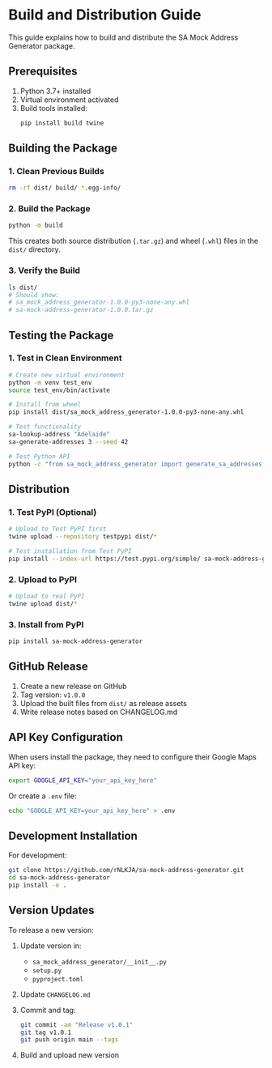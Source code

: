 # Build and Distribution Guide

This guide explains how to build and distribute the SA Mock Address Generator package.

## Prerequisites

1. Python 3.7+ installed
2. Virtual environment activated
3. Build tools installed:
   ```bash
   pip install build twine
   ```

## Building the Package

### 1. Clean Previous Builds
```bash
rm -rf dist/ build/ *.egg-info/
```

### 2. Build the Package
```bash
python -m build
```

This creates both source distribution (`.tar.gz`) and wheel (`.whl`) files in the `dist/` directory.

### 3. Verify the Build
```bash
ls dist/
# Should show:
# sa_mock_address_generator-1.0.0-py3-none-any.whl
# sa-mock-address-generator-1.0.0.tar.gz
```

## Testing the Package

### 1. Test in Clean Environment
```bash
# Create new virtual environment
python -m venv test_env
source test_env/bin/activate

# Install from wheel
pip install dist/sa_mock_address_generator-1.0.0-py3-none-any.whl

# Test functionality
sa-lookup-address "Adelaide"
sa-generate-addresses 3 --seed 42

# Test Python API
python -c "from sa_mock_address_generator import generate_sa_addresses; print('Success!')"
```

## Distribution

### 1. Test PyPI (Optional)
```bash
# Upload to Test PyPI first
twine upload --repository testpypi dist/*

# Test installation from Test PyPI
pip install --index-url https://test.pypi.org/simple/ sa-mock-address-generator
```

### 2. Upload to PyPI
```bash
# Upload to real PyPI
twine upload dist/*
```

### 3. Install from PyPI
```bash
pip install sa-mock-address-generator
```

## GitHub Release

1. Create a new release on GitHub
2. Tag version: `v1.0.0`
3. Upload the built files from `dist/` as release assets
4. Write release notes based on CHANGELOG.md

## API Key Configuration

When users install the package, they need to configure their Google Maps API key:

```bash
export GOOGLE_API_KEY="your_api_key_here"
```

Or create a `.env` file:
```bash
echo "GOOGLE_API_KEY=your_api_key_here" > .env
```

## Development Installation

For development:
```bash
git clone https://github.com/rNLKJA/sa-mock-address-generator.git
cd sa-mock-address-generator
pip install -e .
```

## Version Updates

To release a new version:

1. Update version in:
   - `sa_mock_address_generator/__init__.py`
   - `setup.py`
   - `pyproject.toml`

2. Update `CHANGELOG.md`

3. Commit and tag:
   ```bash
   git commit -am "Release v1.0.1"
   git tag v1.0.1
   git push origin main --tags
   ```

4. Build and upload new version

